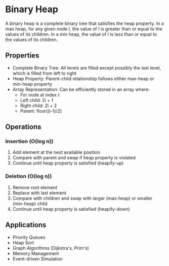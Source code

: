 # Binary Heap

A binary heap is a complete binary tree that satisfies the heap property. In a max heap, for any given node I, the value of I is greater than or equal to the values of its children. In a min heap, the value of I is less than or equal to the values of its children.

## Properties

- Complete Binary Tree: All levels are filled except possibly the last level, which is filled from left to right
- Heap Property: Parent-child relationship follows either max-heap or min-heap property
- Array Representation: Can be efficiently stored in an array where:
  - For node at index i:
  - Left child: 2i + 1
  - Right child: 2i + 2
  - Parent: floor((i-1)/2)

## Operations

### Insertion (O(log n))
1. Add element at the next available position
2. Compare with parent and swap if heap property is violated
3. Continue until heap property is satisfied (heapify-up)

### Deletion (O(log n))
1. Remove root element
2. Replace with last element
3. Compare with children and swap with larger (max-heap) or smaller (min-heap) child
4. Continue until heap property is satisfied (heapify-down)

## Applications

- Priority Queues
- Heap Sort
- Graph Algorithms (Dijkstra's, Prim's)
- Memory Management
- Event-driven Simulation 